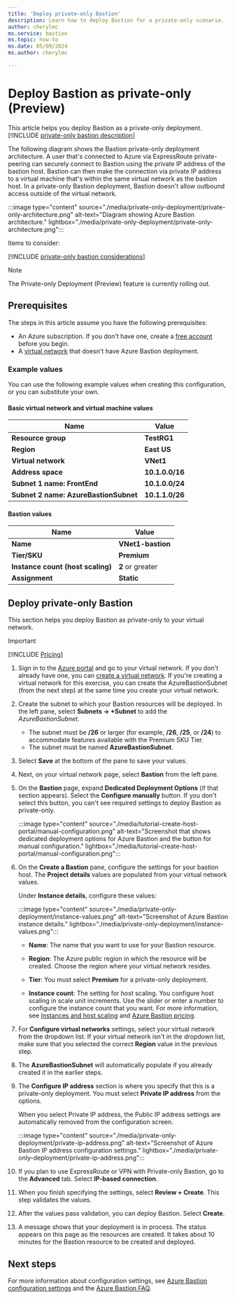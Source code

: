```yaml
---
title: 'Deploy private-only Bastion'
description: Learn how to deploy Bastion for a private-only scenario.
author: cherylmc
ms.service: bastion
ms.topic: how-to
ms.date: 05/09/2024
ms.author: cherylmc

---
```


# Deploy Bastion as private-only (Preview)

This article helps you deploy Bastion as a private-only deployment. [!INCLUDE [private-only bastion description](../../includes/bastion-private-only-description.md)] 

The following diagram shows the Bastion private-only deployment architecture. A user that's connected to Azure via ExpressRoute private-peering can securely connect to Bastion using the private IP address of the bastion host. Bastion can then make the connection via private IP address to a virtual machine that's within the same virtual network as the bastion host. In a private-only Bastion deployment, Bastion doesn't allow outbound access outside of the virtual network.

:::image type="content" source="./media/private-only-deployment/private-only-architecture.png" alt-text="Diagram showing Azure Bastion architecture." lightbox="./media/private-only-deployment/private-only-architecture.png":::

Items to consider:

[!INCLUDE [private-only bastion considerations](../../includes/bastion-private-only-considerations.md)]

> [!NOTE]
> The Private-only Deployment (Preview) feature is currently rolling out.

## Prerequisites

The steps in this article assume you have the following prerequisites:

* An Azure subscription. If you don't have one, create a [free account](https://azure.microsoft.com/free/?WT.mc_id=A261C142F) before you begin.
* A [virtual network](../virtual-network/quick-create-portal.md) that doesn't have Azure Bastion deployment.

### <a name="values"></a>Example values

You can use the following example values when creating this configuration, or you can substitute your own.

#### Basic virtual network and virtual machine values

|Name | Value |
| --- | --- |
| **Resource group** | **TestRG1** |
| **Region** | **East US** |
| **Virtual network** | **VNet1** |
| **Address space** | **10.1.0.0/16** |
| **Subnet 1 name: FrontEnd** |**10.1.0.0/24** |
| **Subnet 2 name: AzureBastionSubnet** |**10.1.1.0/26** |

#### Bastion values

|Name | Value |
| --- | --- |
| **Name** | **VNet1-bastion** |
| **Tier/SKU** | **Premium** |
| **Instance count (host scaling)**| **2** or greater |
| **Assignment**  | **Static** |

## <a name="createhost"></a>Deploy private-only Bastion

This section helps you deploy Bastion as private-only to your virtual network.

> [!IMPORTANT]
> [!INCLUDE [Pricing](../../includes/bastion-pricing.md)]

1. Sign in to the [Azure portal](https://portal.azure.com) and go to your virtual network. If you don't already have one, you can [create a virtual network](../virtual-network/quick-create-portal.md). If you're creating a virtual network for this exercise, you can create the AzureBastionSubnet (from the next step) at the same time you create your virtual network.

1. Create the subnet to which your Bastion resources will be deployed. In the left pane, select **Subnets  -> +Subnet** to add the *AzureBastionSubnet*.

   * The subnet must be **/26** or larger (for example, **/26**, **/25**, or **/24**) to accommodate features available with the Premium SKU Tier.
   * The subnet must be named **AzureBastionSubnet**.

1. Select **Save** at the bottom of the pane to save your values.

1. Next, on your virtual network page, select **Bastion** from the left pane.

1. On the **Bastion** page, expand **Dedicated Deployment Options** (if that section appears). Select the **Configure manually** button. If you don't select this button, you can't see required settings to deploy Bastion as private-only.

   :::image type="content" source="./media/tutorial-create-host-portal/manual-configuration.png" alt-text="Screenshot that shows dedicated deployment options for Azure Bastion and the button for manual configuration." lightbox="./media/tutorial-create-host-portal/manual-configuration.png":::

1. On the **Create a Bastion** pane, configure the settings for your bastion host. The **Project details** values are populated from your virtual network values.

    Under **Instance details**, configure these values:

   :::image type="content" source="./media/private-only-deployment/instance-values.png" alt-text="Screenshot of Azure Bastion instance details." lightbox="./media/private-only-deployment/instance-values.png":::

   * **Name**: The name that you want to use for your Bastion resource.

   * **Region**: The Azure public region in which the resource will be created. Choose the region where your virtual network resides.

   * **Tier**: You must select **Premium** for a private-only deployment.

   * **Instance count**: The setting for host scaling. You configure host scaling in scale unit increments. Use the slider or enter a number to configure the instance count that you want. For more information, see [Instances and host scaling](configuration-settings.md#instance) and [Azure Bastion pricing](https://azure.microsoft.com/pricing/details/azure-bastion).

1. For **Configure virtual networks** settings, select your virtual network from the dropdown list. If your virtual network isn't in the dropdown list, make sure that you selected the correct **Region** value in the previous step.

1. The **AzureBastionSubnet** will automatically populate if you already created it in the earlier steps.

1. The **Configure IP address** section is where you specify that this is a private-only deployment. You must select **Private IP address** from the options.

   When you select Private IP address, the Public IP address settings are automatically removed from the configuration screen.

   :::image type="content" source="./media/private-only-deployment/private-ip-address.png" alt-text="Screenshot of Azure Bastion IP address configuration settings." lightbox="./media/private-only-deployment/private-ip-address.png":::

1. If you plan to use ExpressRoute or VPN with Private-only Bastion, go to the **Advanced** tab. Select **IP-based connection**.

1. When you finish specifying the settings, select **Review + Create**. This step validates the values.

1. After the values pass validation, you can deploy Bastion. Select **Create**.

1. A message shows that your deployment is in process. The status appears on this page as the resources are created. It takes about 10 minutes for the Bastion resource to be created and deployed.

## Next steps

For more information about configuration settings, see [Azure Bastion configuration settings](configuration-settings.md) and the [Azure Bastion FAQ](bastion-faq.md).
